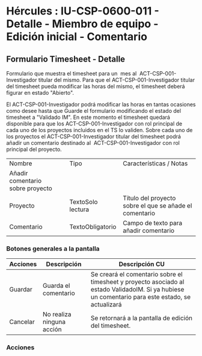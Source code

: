 # Hércules : IU\-CSP\-0600\-011 \- Detalle \- Miembro de equipo \- Edición inicial \- Comentario



## Formulario Timesheet \- Detalle

Formulario que muestra el timesheet para un  mes al  ACT\-CSP\-001\-Investigador titular del mismo. Para que el ACT\-CSP\-001\-Investigador titular del timesheet pueda modificar las horas del mismo, el timesheet deberá figurar en estado "Abierto". 

El ACT\-CSP\-001\-Investigador podrá modificar las horas en tantas ocasiones como desee hasta que Guarde el formulario modificando el estado del timesheet a "Validado IM". En este momento el timesheet quedará disponible para que los ACT\-CSP\-001\-Investigador con rol principal de cada uno de los proyectos incluidos en el TS lo validen. Sobre cada uno de los proyectos el ACT\-CSP\-001\-Investigador titular del timesheet podrá añadir un comentario destinado al  ACT\-CSP\-001\-Investigador con rol principal del proyecto.



|  | | | |
| --- | --- | --- | --- |
| Nombre | | Tipo | Características / Notas |
| Añadir comentario sobre proyecto | | | |
| Proyecto | | TextoSolo lectura | Título del proyecto sobre el que se añade el comentario |
| Comentario | | TextoObligatorio | Campo de texto para añadir comentario |

  


### Botones generales a la pantalla



| Acciones | Descripción | Descripción CU |
| --- | --- | --- |
| Guardar | Guarda el comentario | Se creará el comentario sobre el timesheet y proyecto asociado al estado ValidadoIM. Si ya hubiese un comentario para este estado, se actualizará |
| Cancelar | No realiza ninguna acción | Se retornará a la pantalla de edición del timesheet. |

### Acciones

  
  
  
  
  
  





